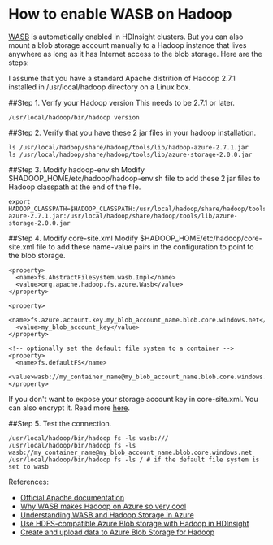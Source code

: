 # How to enable WASB on Hadoop

[WASB](https://blogs.msdn.microsoft.com/cindygross/2015/02/04/understanding-wasb-and-hadoop-storage-in-azure/) is automatically enabled in HDInsight clusters. But you can also mount a blob storage account manually to a Hadoop instance that lives anywhere as long as it has Internet access to the blob storage. Here are the steps:

I assume that you have a standard Apache distrition of Hadoop 2.7.1 installed in /usr/local/hadoop directory on a Linux box.

##Step 1. Verify your Hadoop version
This needs to be 2.7.1 or later.

```
/usr/local/hadoop/bin/hadoop version
```

##Step 2. Verify that you have these 2 jar files in your hadoop installation.

```
ls /usr/local/hadoop/share/hadoop/tools/lib/hadoop-azure-2.7.1.jar
ls /usr/local/hadoop/share/hadoop/tools/lib/azure-storage-2.0.0.jar
```

##Step 3. Modify hadoop-env.sh
Modify $HADOOP_HOME/etc/hadoop/hadoop-env.sh file to add these 2 jar files to Hadoop classpath at the end of the file.

```
export HADOOP_CLASSPATH=$HADOOP_CLASSPATH:/usr/local/hadoop/share/hadoop/tools/lib/hadoop-azure-2.7.1.jar:/usr/local/hadoop/share/hadoop/tools/lib/azure-storage-2.0.0.jar
```

##Step 4. Modify core-site.xml
Modify $HADOOP_HOME/etc/hadoop/core-site.xml file to add these name-value pairs in the configuration to point to the blob storage.

```
<property>
  <name>fs.AbstractFileSystem.wasb.Impl</name>
  <value>org.apache.hadoop.fs.azure.Wasb</value>
</property>

<property>
  <name>fs.azure.account.key.my_blob_account_name.blob.core.windows.net</name>
  <value>my_blob_account_key</value>
</property>

<!-- optionally set the default file system to a container -->
<property>
  <name>fs.defaultFS</name>
  <value>wasb://my_container_name@my_blob_account_name.blob.core.windows.net</value>
</property>
```
If you don't want to expose your storage account key in core-site.xml. You can also encrypt it. Read more [here](https://hadoop.apache.org/docs/current/hadoop-azure/index.html). 

##Step 5. Test the connection. 

```
/usr/local/hadoop/bin/hadoop fs -ls wasb:///
/usr/local/hadoop/bin/hadoop fs -ls wasb://my_container_name@my_blob_account_name.blob.core.windows.net
/usr/local/hadoop/bin/hadoop fs -ls / # if the default file system is set to wasb

```

References:
- [Official Apache documentation](https://hadoop.apache.org/docs/current/hadoop-azure/index.html)
- [Why WASB makes Hadoop on Azure so very cool](https://blogs.msdn.microsoft.com/cindygross/2015/02/03/why-wasb-makes-hadoop-on-azure-so-very-cool/)
- [Understanding WASB and Hadoop Storage in Azure](https://blogs.msdn.microsoft.com/cindygross/2015/02/04/understanding-wasb-and-hadoop-storage-in-azure/)
- [Use HDFS-compatible Azure Blob storage with Hadoop in HDInsight](https://azure.microsoft.com/en-us/documentation/articles/hdinsight-hadoop-use-blob-storage/)
- [Create and upload data to Azure Blob Storage for Hadoop](https://azure.microsoft.com/en-us/documentation/articles/hdinsight-hadoop-use-blob-storage/)

